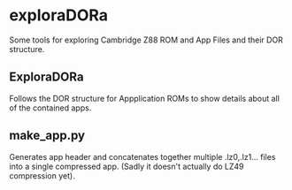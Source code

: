 # exploraDORa

Some tools for exploring Cambridge Z88 ROM and App Files and their DOR structure.

## ExploraDORa

Follows the DOR structure for Appplication ROMs to show details about all of the contained apps.

## make_app.py

Generates app header and concatenates together multiple .lz0,.lz1... files into a single compressed app.
(Sadly it doesn't actually do LZ49 compression yet).




